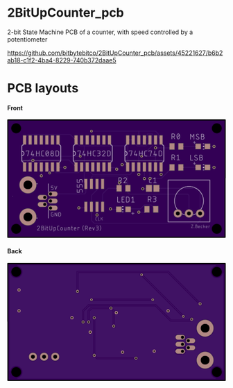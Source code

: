 # 2BitUpCounter_pcb
2-bit State Machine PCB of a counter, with speed controlled by a potentiometer

https://github.com/bitbytebitco/2BitUpCounter_pcb/assets/45221627/b6b2ab18-c1f2-4ba4-8229-740b372daae5

# PCB layouts
#### Front
![Front](2bitcounter_rev3_front.png)

#### Back
![Front](2bitcounter_rev3_back.png)

